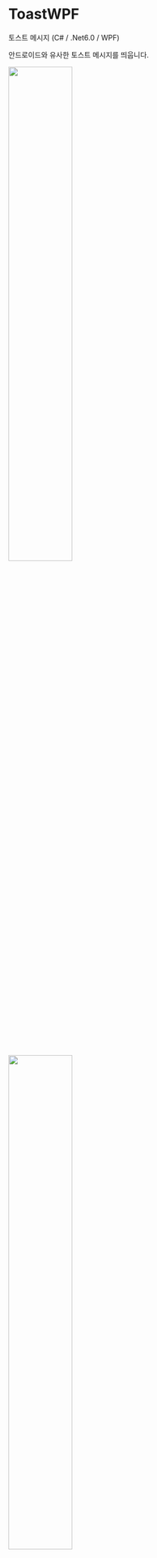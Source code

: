 # ToastWPF

토스트 메시지 (C# / .Net6.0 / WPF)

안드로이드와 유사한 토스트 메시지를 띄웁니다.

<img width="50%" src="https://user-images.githubusercontent.com/60687214/192128310-552a2f81-372c-41aa-bcef-9836651c8b21.gif"/>

<img width="50%" src="https://user-images.githubusercontent.com/60687214/192128311-bb4f0e77-5570-4c51-859d-0c842780760f.gif"/>

Show message</br>
`Toast.Show("Message to show");`

Show message with set time(Millisecond)</br>
`Toast.Show("Message to show", 1500);`

Set position
(Applied from the next message.)</br>
`Toast.SetPosition(owner: this, horizontalPos: 0.5, verticalPos: 0.8);`
